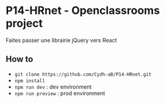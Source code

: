 # P14-HRnet - Openclassrooms project

Faites passer une librairie jQuery vers React

## How to 
 - `git clone https://github.com/Cydh-aB/P14-HRnet.git`
 - `npm install`
 - `npm run dev` : dev environment
 - `npm run preview` : prod environment



